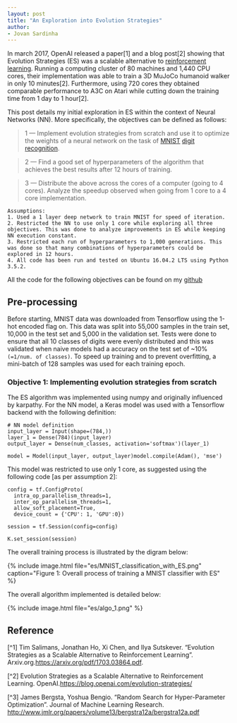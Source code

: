 ```yaml
---
layout: post
title: "An Exploration into Evolution Strategies"
author:
- Jovan Sardinha
---
```


In march 2017, OpenAI released a paper[1] and a blog post[2] showing that Evolution Strategies (ES) was a scalable alternative to [reinforcement learning](https://en.wikipedia.org/wiki/Reinforcement_learning). Running a computing cluster of 80 machines and 1,440 CPU cores, their implementation was able to train a 3D MuJoCo humanoid walker in only 10 minutes[2]. Furthermore, using 720 cores they obtained comparable performance to A3C on Atari while cutting down the training time from 1 day to 1 hour[2].

This post details my initial exploration in ES within the context of Neural Networks (NN). More specifically, the objectives can be defined as follows:
>1 — Implement evolution strategies from scratch and use it to optimize the weights of a neural network on the task of [MNIST](http://yann.lecun.com/exdb/mnist/) [digit](http://colah.github.io/posts/2014-10-Visualizing-MNIST/) [recognition](https://www.tensorflow.org/get_started/mnist/pros).

>2 — Find a good set of hyperparameters of the algorithm that achieves the best results after 12 hours of training.

>3 — Distribute the above across the cores of a computer (going to 4 cores). Analyze the speedup observed when going from 1 core to a 4 core implementation.

```
Assumptions:
1. Used a 1 layer deep network to train MNIST for speed of iteration.
2. Restricted the NN to use only 1 core while exploring all three objectives. This was done to analyze improvements in ES while keeping NN execution constant.
3. Restricted each run of hyperparameters to 1,000 generations. This was done so that many combinations of hyperparameters could be explored in 12 hours.
4. All code has been run and tested on Ubuntu 16.04.2 LTS using Python 3.5.2.
```

All the code for the following objectives can be found on my [github](https://github.com/JovanSardinha/evolution-strategies-exploration)

## Pre-processing
Before starting, MNIST data was downloaded from Tensorflow using the 1-hot encoded flag on. This data was split into 55,000 samples in the train set, 10,000 in the test set and 5,000 in the validation set. Tests were done to ensure that all 10 classes of digits were evenly distributed and this was validated when naive models had a accuracy on the test set of ~10% `(=1/num. of classes)`.
To speed up training and to prevent overfitting, a mini-batch of 128 samples was used for each training epoch.

### Objective 1: Implementing evolution strategies from scratch
The ES algorithm was implemented using numpy and originally influenced by karpathy. For the NN model, a Keras model was used with a Tensorflow backend with the following definition:

```
# NN model definition
input_layer = Input(shape=(784,))
layer_1 = Dense(784)(input_layer)
output_layer = Dense(num_classes, activation='softmax')(layer_1)

model = Model(input_layer, output_layer)model.compile(Adam(), 'mse')
```

This model was restricted to use only 1 core, as suggested using the following code [as per assumption 2]:

```
config = tf.ConfigProto(
  intra_op_parallelism_threads=1,
  inter_op_parallelism_threads=1,
  allow_soft_placement=True,
  device_count = {'CPU': 1, 'GPU':0})

session = tf.Session(config=config)

K.set_session(session)
```

The overall training process is illustrated by the digram below:

{% include image.html file="es/MNIST_classification_with_ES.png" caption="Figure 1: Overall process of training a MNIST classifier with ES" %}

The overall algorithm implemented is detailed below:


{% include image.html file="es/algo_1.png" %}



## Reference
[^1] Tim Salimans, Jonathan Ho, Xi Chen, and Ilya Sutskever. “Evolution Strategies as a Scalable Alternative to Reinforcement Learning”. Arxiv.org.https://arxiv.org/pdf/1703.03864.pdf.

[^2] Evolution Strategies as a Scalable Alternative to Reinforcement Learning. OpenAI.https://blog.openai.com/evolution-strategies/

[^3] James Bergsta, Yoshua Bengio. “Random Search for Hyper-Parameter Optimization”. Journal of Machine Learning Research. http://www.jmlr.org/papers/volume13/bergstra12a/bergstra12a.pdf